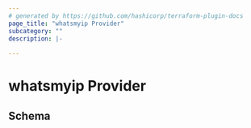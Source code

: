 ```yaml
---
# generated by https://github.com/hashicorp/terraform-plugin-docs
page_title: "whatsmyip Provider"
subcategory: ""
description: |-
  
---
```


# whatsmyip Provider





<!-- schema generated by tfplugindocs -->
## Schema
